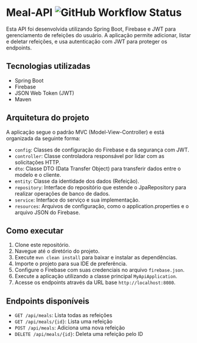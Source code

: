 # Meal-API ![GitHub Workflow Status](https://img.shields.io/github/actions/workflow/status/Joao-Uchoas/Meal-API/maven-dev.yml)

Esta API foi desenvolvida utilizando Spring Boot, Firebase e JWT para gerenciamento de refeições do usuário. A aplicação permite adicionar, listar e deletar refeições, e usa autenticação com JWT para proteger os endpoints.

## Tecnologias utilizadas

- Spring Boot
- Firebase
- JSON Web Token (JWT)
- Maven

## Arquitetura do projeto

A aplicação segue o padrão MVC (Model-View-Controller) e está organizada da seguinte forma:

- `config`: Classes de configuração do Firebase e da segurança com JWT.
- `controller`: Classe controladora responsável por lidar com as solicitações HTTP.
- `dto`: Classe DTO (Data Transfer Object) para transferir dados entre o modelo e o cliente.
- `entity`: Classe da identidade dos dados (Refeição).
- `repository`: Interface do repositório que estende o JpaRepository para realizar operações de banco de dados.
- `service`: Interface do serviço e sua implementação.
- `resources`: Arquivos de configuração, como o application.properties e o arquivo JSON do Firebase.

## Como executar

1. Clone este repositório.
2. Navegue até o diretório do projeto.
3. Execute `mvn clean install` para baixar e instalar as dependências.
4. Importe o projeto para sua IDE de preferência.
5. Configure o Firebase com suas credenciais no arquivo `firebase.json`.
6. Execute a aplicação utilizando a classe principal `MyApiApplication`.
7. Acesse os endpoints através da URL base `http://localhost:8080`.

## Endpoints disponíveis

- `GET /api/meals`: Lista todas as refeições
- `GET /api/meals/{id}`: Lista uma refeição
- `POST /api/meals`: Adiciona uma nova refeição
- `DELETE /api/meals/{id}`: Deleta uma refeição pelo ID

